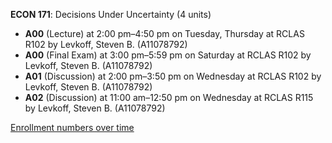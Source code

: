 **ECON 171**: Decisions Under Uncertainty (4 units)

- **A00** (Lecture) at 2:00 pm–4:50 pm on Tuesday, Thursday at RCLAS R102 by Levkoff, Steven B. (A11078792)
- **A00** (Final Exam) at 3:00 pm–5:59 pm on Saturday at RCLAS R102 by Levkoff, Steven B. (A11078792)
- **A01** (Discussion) at 2:00 pm–3:50 pm on Wednesday at RCLAS R102 by Levkoff, Steven B. (A11078792)
- **A02** (Discussion) at 11:00 am–12:50 pm on Wednesday at RCLAS R115 by Levkoff, Steven B. (A11078792)

[Enrollment numbers over time](./ECON171.tsv)
